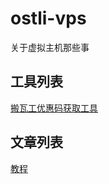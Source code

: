 # ostli-vps

关于虚拟主机那些事

## 工具列表

[搬瓦工优惠码获取工具](./banwagong/README.md)

## 文章列表

[教程](./docs/搭建vps.md)